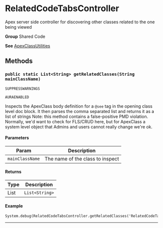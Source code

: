 # RelatedCodeTabsController

Apex server side controller for discovering other classes
related to the one being viewed


**Group** Shared Code


**See** [ApexClassUtilities](https://github.com/trailheadapps/apex-recipes/wiki/ApexClassUtilities)

## Methods
### `public static List<String> getRelatedClasses(String mainClassName)`

`SUPPRESSWARNINGS`

`AURAENABLED`

Inspects the ApexClass body definition for a `@see` tag in the opening class level doc block. It then parses the comma separated list and returns it as a list of strings Note: this method contains a false-positive PMD violation. Normally, we'd want to check for FLS/CRUD here, but for ApexClass a system level object that Admins and users cannot really change we're ok.

#### Parameters

|Param|Description|
|---|---|
|`mainClassName`|The name of the class to inspect|

#### Returns

|Type|Description|
|---|---|
|List<String>|`List<String>`|

#### Example
```apex
System.debug(RelatedCodeTabsController.getRelatedClasses('RelatedCodeTabsController'));
```


---
